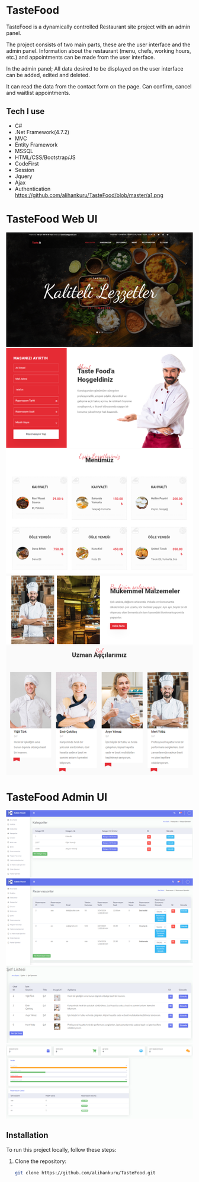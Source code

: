 # TasteFood

TasteFood is a dynamically controlled Restaurant site project with an admin panel.

The project consists of two main parts, these are the user interface and the admin panel. Information about the restaurant (menu, chefs, working hours, etc.) and appointments can be made from the user interface.

In the admin panel; All data desired to be displayed on the user interface can be added, edited and deleted.

It can read the data from the contact form on the page. Can confirm, cancel and waitlist appointments.

## Tech I use
- C#
- .Net Framework(4.7.2)
- MVC
- Entity Framework
- MSSQL
- HTML/CSS/Bootstrap/JS
- CodeFirst
- Session
- Jquery
- Ajax
- Authentication
  https://github.com/alihankuru/TasteFood/blob/master/a1.png
# TasteFood Web UI
![TasteFood Web UI](https://github.com/alihankuru/TasteFood/blob/master/a1.png)
![TasteFood Web UI](https://github.com/alihankuru/TasteFood/blob/master/a2.png)
![TasteFood Web UI](https://github.com/alihankuru/TasteFood/blob/master/a3.png)
![TasteFood Web UI](https://github.com/alihankuru/TasteFood/blob/master/a4.png)
![TasteFood Web UI](https://github.com/alihankuru/TasteFood/blob/master/a55.png)

# TasteFood Admin UI
![TasteFood Admin UI](https://github.com/alihankuru/TasteFood/blob/master/a5.png)
![TasteFood Admin UI](https://github.com/alihankuru/TasteFood/blob/master/a6.png)
![TasteFood Admin UI](https://github.com/alihankuru/TasteFood/blob/master/a7.png)
![TasteFood Admin UI](https://github.com/alihankuru/TasteFood/blob/master/a9.png)

## Installation

To run this project locally, follow these steps:

1. Clone the repository:
   ```bash
   git clone https://github.com/alihankuru/TasteFood.git

